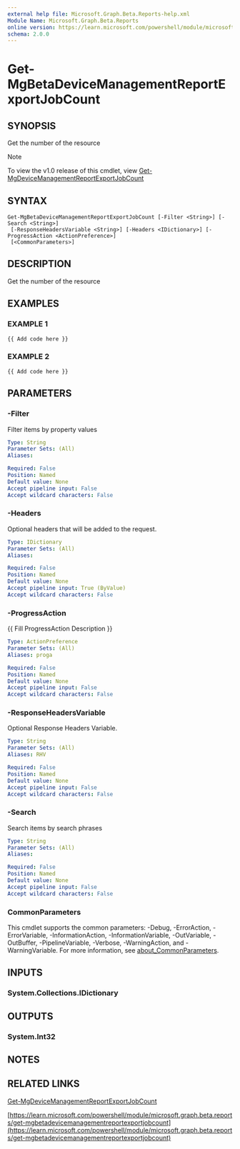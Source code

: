 ```yaml
---
external help file: Microsoft.Graph.Beta.Reports-help.xml
Module Name: Microsoft.Graph.Beta.Reports
online version: https://learn.microsoft.com/powershell/module/microsoft.graph.beta.reports/get-mgbetadevicemanagementreportexportjobcount
schema: 2.0.0
---
```


# Get-MgBetaDeviceManagementReportExportJobCount

## SYNOPSIS
Get the number of the resource

> [!NOTE]
> To view the v1.0 release of this cmdlet, view [Get-MgDeviceManagementReportExportJobCount](/powershell/module/Microsoft.Graph.Reports/Get-MgDeviceManagementReportExportJobCount?view=graph-powershell-1.0)

## SYNTAX

```
Get-MgBetaDeviceManagementReportExportJobCount [-Filter <String>] [-Search <String>]
 [-ResponseHeadersVariable <String>] [-Headers <IDictionary>] [-ProgressAction <ActionPreference>]
 [<CommonParameters>]
```

## DESCRIPTION
Get the number of the resource

## EXAMPLES

### EXAMPLE 1
```
{{ Add code here }}
```

### EXAMPLE 2
```
{{ Add code here }}
```

## PARAMETERS

### -Filter
Filter items by property values

```yaml
Type: String
Parameter Sets: (All)
Aliases:

Required: False
Position: Named
Default value: None
Accept pipeline input: False
Accept wildcard characters: False
```

### -Headers
Optional headers that will be added to the request.

```yaml
Type: IDictionary
Parameter Sets: (All)
Aliases:

Required: False
Position: Named
Default value: None
Accept pipeline input: True (ByValue)
Accept wildcard characters: False
```

### -ProgressAction
{{ Fill ProgressAction Description }}

```yaml
Type: ActionPreference
Parameter Sets: (All)
Aliases: proga

Required: False
Position: Named
Default value: None
Accept pipeline input: False
Accept wildcard characters: False
```

### -ResponseHeadersVariable
Optional Response Headers Variable.

```yaml
Type: String
Parameter Sets: (All)
Aliases: RHV

Required: False
Position: Named
Default value: None
Accept pipeline input: False
Accept wildcard characters: False
```

### -Search
Search items by search phrases

```yaml
Type: String
Parameter Sets: (All)
Aliases:

Required: False
Position: Named
Default value: None
Accept pipeline input: False
Accept wildcard characters: False
```

### CommonParameters
This cmdlet supports the common parameters: -Debug, -ErrorAction, -ErrorVariable, -InformationAction, -InformationVariable, -OutVariable, -OutBuffer, -PipelineVariable, -Verbose, -WarningAction, and -WarningVariable. For more information, see [about_CommonParameters](http://go.microsoft.com/fwlink/?LinkID=113216).

## INPUTS

### System.Collections.IDictionary
## OUTPUTS

### System.Int32
## NOTES

## RELATED LINKS
[Get-MgDeviceManagementReportExportJobCount](/powershell/module/Microsoft.Graph.Reports/Get-MgDeviceManagementReportExportJobCount?view=graph-powershell-1.0)

[https://learn.microsoft.com/powershell/module/microsoft.graph.beta.reports/get-mgbetadevicemanagementreportexportjobcount](https://learn.microsoft.com/powershell/module/microsoft.graph.beta.reports/get-mgbetadevicemanagementreportexportjobcount)




